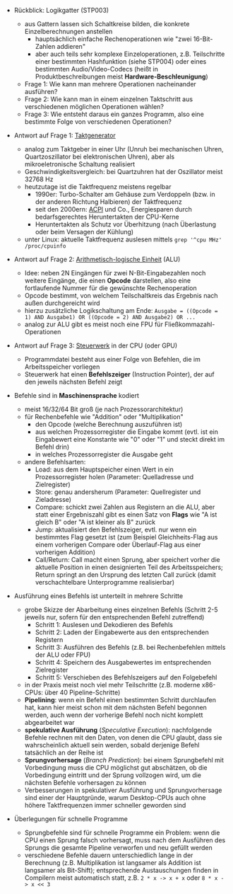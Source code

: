 - Rückblick: Logikgatter (STP003)
    - aus Gattern lassen sich Schaltkreise bilden, die konkrete Einzelberechnungen anstellen
        - hauptsächlich einfache Rechenoperationen wie "zwei 16-Bit-Zahlen addieren"
        - aber auch teils sehr komplexe Einzeloperationen, z.B. Teilschritte einer bestimmten Hashfunktion (siehe STP004) oder eines bestimmten Audio/Video-Codecs (heißt in Produktbeschreibungen meist **Hardware-Beschleunigung**)
    - Frage 1: Wie kann man mehrere Operationen nacheinander ausführen?
    - Frage 2: Wie kann man in einem einzelnen Taktschritt aus verschiedenen möglichen Operationen wählen?
    - Frage 3: Wie entsteht daraus ein ganzes Programm, also eine bestimmte Folge von verschiedenen Operationen?

- Antwort auf Frage 1: [Taktgenerator](https://de.wikipedia.org/wiki/Taktgenerator_(Computer) )
    - analog zum Taktgeber in einer Uhr (Unruh bei mechanischen Uhren, Quartzoszillator bei elektronischen Uhren), aber als mikroeletronische Schaltung realisiert
    - Geschwindigkeitsvergleich: bei Quartzuhren hat der Oszillator meist 32768 Hz
    - heutzutage ist die Taktfrequenz meistens regelbar
        - 1990er: Turbo-Schalter am Gehäuse zum Verdoppeln (bzw. in der anderen Richtung Halbieren) der Taktfrequenz
        - seit den 2000ern: [ACPI](https://en.wikipedia.org/wiki/Advanced_Configuration_and_Power_Interface ) und Co., Energiesparen durch bedarfsgerechtes Heruntertakten der CPU-Kerne
        - Heruntertakten als Schutz vor Überhitzung (nach Überlastung oder beim Versagen der Kühlung)
    - unter Linux: aktuelle Taktfrequenz auslesen mittels `grep '^cpu MHz' /proc/cpuinfo`

- Antwort auf Frage 2: [Arithmetisch-logische Einheit](https://de.wikipedia.org/wiki/Arithmetisch-logische_Einheit ) (ALU)
    - Idee: neben 2N Eingängen für zwei N-Bit-Eingabezahlen noch weitere Eingänge, die einen **Opcode** darstellen, also eine fortlaufende Nummer für die gewünschte Rechenoperation
    - Opcode bestimmt, von welchem Teilschaltkreis das Ergebnis nach außen durchgereicht wird
    - hierzu zusätzliche Logikschaltung am Ende: `Ausgabe = ((Opcode = 1) AND Ausgabe1) OR ((Opcode = 2) AND Ausgabe2) OR ...`
    - analog zur ALU gibt es meist noch eine FPU für Fließkommazahl-Operationen

- Antwort auf Frage 3: [Steuerwerk](https://de.wikipedia.org/wiki/Steuerwerk ) in der CPU (oder GPU)
    - Programmdatei besteht aus einer Folge von Befehlen, die im Arbeitsspeicher vorliegen
    - Steuerwerk hat einen **Befehlszeiger** (Instruction Pointer), der auf den jeweils nächsten Befehl zeigt

- Befehle sind in **Maschinensprache** kodiert
    - meist 16/32/64 Bit groß (je nach Prozessorarchitektur)
    - für Rechenbefehle wie "Addition" oder "Multiplikation"
        - den Opcode (welche Berechnung auszuführen ist)
        - aus welchen Prozessorregister die Eingabe kommt (evtl. ist ein Eingabewert eine Konstante wie "0" oder "1" und steckt direkt im Befehl drin)
        - in welches Prozessorregister die Ausgabe geht
    - andere Befehlsarten:
        - Load: aus dem Hauptspeicher einen Wert in ein Prozessorregister holen (Parameter: Quelladresse und Zielregister)
        - Store: genau andersherum (Parameter: Quellregister und Zieladresse)
        - Compare: schickt zwei Zahlen aus Registern an die ALU, aber statt einer Ergebniszahl gibt es einen Satz von **Flags** wie "A ist gleich B" oder "A ist kleiner als B" zurück
        - Jump: aktualisiert den Befehlszeiger, evtl. nur wenn ein bestimmtes Flag gesetzt ist (zum Beispiel Gleichheits-Flag aus einem vorherigen Compare oder Überlauf-Flag aus einer vorherigen Addition)
        - Call/Return: Call macht einen Sprung, aber speichert vorher die aktuelle Position in einen designierten Teil des Arbeitsspeichers; Return springt an den Ursprung des letzten Call zurück (damit verschachtelbare Unterprogramme realisierbar)

- Ausführung eines Befehls ist unterteilt in mehrere Schritte
    - grobe Skizze der Abarbeitung eines einzelnen Befehls (Schritt 2-5 jeweils nur, sofern für den entsprechenden Befehl zutreffend)
        - Schritt 1: Auslesen und Dekodieren des Befehls
        - Schritt 2: Laden der Eingabewerte aus den entsprechenden Registern
        - Schritt 3: Ausführen des Befehls (z.B. bei Rechenbefehlen mittels der ALU oder FPU)
        - Schritt 4: Speichern des Ausgabewertes im entsprechenden Zielregister
        - Schritt 5: Verschieben des Befehlszeigers auf den Folgebefehl
    - in der Praxis meist noch viel mehr Teilschritte (z.B. moderne x86-CPUs: über 40 Pipeline-Schritte)
    - **Pipelining**: wenn ein Befehl einen bestimmten Schritt durchlaufen hat, kann hier meist schon mit dem nächsten Befehl begonnen werden, auch wenn der vorherige Befehl noch nicht komplett abgearbeitet war
    - **spekulative Ausführung** (*Speculative Execution*): nachfolgende Befehle rechnen mit den Daten, von denen die CPU glaubt, dass sie wahrscheinlich aktuell sein werden, sobald derjenige Befehl tatsächlich an der Reihe ist
    - **Sprungvorhersage** (*Branch Prediction*): bei einem Sprungbefehl mit Vorbedingung muss die CPU möglichst gut abschätzen, ob die Vorbedingung eintritt und der Sprung vollzogen wird, um die nächsten Befehle vorhersagen zu können
    - Verbesserungen in spekulativer Ausführung und Sprungvorhersage sind einer der Hauptgründe, warum Desktop-CPUs auch ohne höhere Taktfrequenzen immer schneller geworden sind

- Überlegungen für schnelle Programme
    - Sprungbefehle sind für schnelle Programme ein Problem: wenn die CPU einen Sprung falsch vorhersagt, muss nach dem Ausführen des Sprungs die gesamte Pipeline verworfen und neu gefüllt werden
    - verschiedene Befehle dauern unterschiedlich lange in der Berechnung (z.B. Multiplikation ist langsamer als Addition ist langsamer als Bit-Shift); entsprechende Austauschungen finden in Compilern meist automatisch statt, z.B. `2 * x -> x + x` oder `8 * x -> x << 3`
